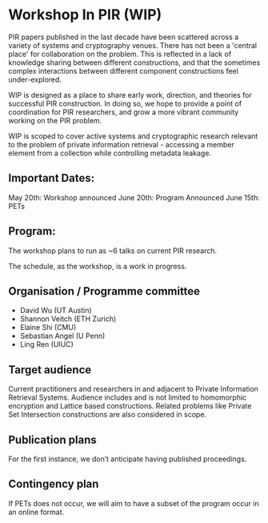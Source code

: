 # Workshop In PIR (WIP)

PIR papers published in the last decade have been scattered across a variety of systems and cryptography venues. There has not been a 'central place' for collaboration on the problem. This is reflected in a lack of knowledge sharing between different constructions, and that the sometimes complex interactions between different component constructions feel under-explored.

WIP is designed as a place to share early work, direction, and theories for successful PIR construction. In doing so, we hope to provide a point of coordination for PIR researchers, and grow a more vibrant community working on the PIR problem.

WIP is scoped to cover active systems and cryptographic research relevant to the problem of private information retrieval - accessing a member element from a collection while controlling metadata leakage.

## Important Dates:
May 20th: Workshop announced
June 20th: Program Announced
June 15th: PETs

## Program:
The workshop plans to run as ~6 talks on current PIR research.

The schedule, as the workshop, is a work in progress.

## Organisation / Programme committee
* David Wu (UT Austin)
* Shannon Veitch (ETH Zurich)
* Elaine Shi (CMU)
* Sebastian Angel (U Penn)
* Ling Ren (UIUC)

## Target audience
Current practitioners and researchers in and adjacent to Private Information Retrieval Systems. Audience includes and is not limited to homomorphic encryption and Lattice based constructions. Related problems like Private Set Intersection constructions are also considered in scope.

## Publication plans
For the first instance, we don’t anticipate having published proceedings.

## Contingency plan
If PETs does not occur, we will aim to have a subset of the program occur in an online format.
